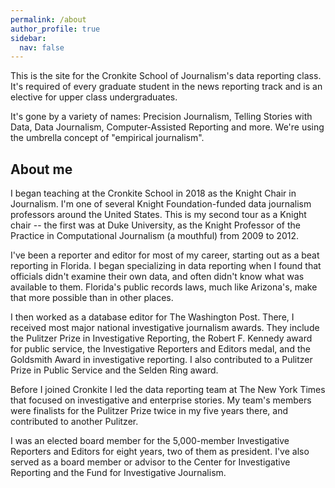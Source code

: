 ```yaml
---
permalink: /about
author_profile: true
sidebar:
  nav: false
---
```



This is the site for the Cronkite School of Journalism's data reporting class. It's required of every graduate student in the news reporting track and is an elective for upper class undergraduates.

It's gone by a variety of names: Precision Journalism, Telling Stories with Data, Data Journalism, Computer-Assisted Reporting and more.  We're using the umbrella concept of "empirical journalism".

## About me

I began teaching at the Cronkite School in 2018 as the Knight Chair in Journalism. I'm one of several Knight Foundation-funded data journalism professors around the United States. This is my second tour as a Knight chair -- the first was at Duke University, as the Knight Professor of the Practice in Computational Journalism (a mouthful) from 2009 to 2012.

I've been a reporter and editor for most of my career, starting out as a beat reporting in Florida. I began specializing in data reporting when I found that officials didn't examine their own data, and often didn't know what was available to them. Florida's public records laws, much like Arizona's, make that more possible than in other places.

I then worked as a database editor for The Washington Post. There, I received most major national investigative journalism awards. They include the Pulitzer Prize in Investigative Reporting, the Robert F. Kennedy award for public service, the Investigative Reporters and Editors medal, and the Goldsmith Award in investigative reporting. I also contributed to a Pulitzer Prize in Public Service and the Selden Ring award.

Before I joined Cronkite I led the data reporting team at The New York Times that focused on investigative and enterprise stories. My team's members were finalists for the Pulitzer Prize twice in my five years there, and contributed to another Pulitzer.

I was an elected board member for the 5,000-member Investigative Reporters and Editors for eight years, two of them as president. I've also served as a board member or advisor to the Center for Investigative Reporting and the Fund for Investigative Journalism. 
